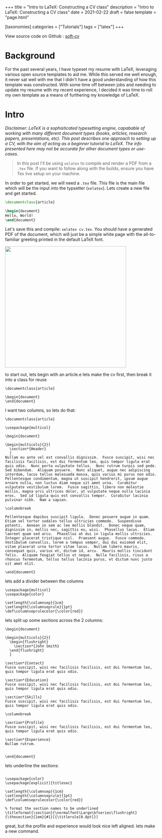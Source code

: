 +++
title = "Intro to LaTeX: Constructing a CV class"
description = "Intro to LaTeX: Constructing a CV class"
date = 2021-02-22
draft = false
template = "page.html"

[taxonomies]
categories =  ["Tutorials"]
tags = ["latex"]
+++

View source code on Github <i class="fab fa-1x fa-github"></i>: [soft-cv](https://github.com/kiambogo/soft-cv)

# Background

For the past several years, I have typeset my resume with LaTeX, leveraging various open source templates to aid me. While this served me well enough, it never sat well with me that I didn't have a good understanding of how this template was constructed. With some time off between jobs and needing to update my resume with my recent experience, I decided it was time to roll my own template as a means of furthering my knowledge of LaTeX.

# Intro

*Disclaimer: LaTeX is a sophisticated typesetting engine, capabable of working with many different document types (books, articles, research papers, presentations, etc). This post describes one approach to setting up a CV, with the aim of acting as a beginner tutorial to LaTeX. The info presented here may not be accurate for other document types or use-cases.*

> In this post I'll be using `xelatex` to compile and render a PDF from a `.tex` file. If you want to follow along with the builds, ensure you have Tex live setup on your machine.

In order to get started, we will need a `.tex` file. This file is the main file which will be the input into the typsetter (`xelatex`). Lets create a new file and get started.

```tex
\documentclass{article}

\begin{document}
Hello, World!
\end{document}
```

Let's save this and compile: `xelatex cv.tex`. You should have a generated PDF of the document, which will just be a simple white page with the all-to-familiar greeting printed in the default LaTeX font. 

<img src="https://user-images.githubusercontent.com/4472397/110373020-dc0c8f80-8003-11eb-9d71-3cc6c753b7ad.png" height="400">







to start out, lets begin with an article.e lets make the cv first, then break it into a class for reuse

```
\documentclass{article}

\begin{document}
\end{document}
```

I want two columns, so lets do that:

```
\documentclass{article}

\usepackage{multicol}

\begin{document}

\begin{multicols}{2}[
  \section*{Header}
  ]
Nullam eu ante vel est convallis dignissim.  Fusce suscipit, wisi nec facilisis facilisis, est dui fermentum leo, quis tempor ligula erat quis odio.  Nunc porta vulputate tellus.  Nunc rutrum turpis sed pede.  Sed bibendum.  Aliquam posuere.  Nunc aliquet, augue nec adipiscing interdum, lacus tellus malesuada massa, quis varius mi purus non odio.  Pellentesque condimentum, magna ut suscipit hendrerit, ipsum augue ornare nulla, non luctus diam neque sit amet urna.  Curabitur vulputate vestibulum lorem.  Fusce sagittis, libero non molestie mollis, magna orci ultrices dolor, at vulputate neque nulla lacinia eros.  Sed id ligula quis est convallis tempor.  Curabitur lacinia pulvinar nibh.  Nam a sapien.

\columnbreak

Pellentesque dapibus suscipit ligula.  Donec posuere augue in quam.  Etiam vel tortor sodales tellus ultricies commodo.  Suspendisse potenti.  Aenean in sem ac leo mollis blandit.  Donec neque quam, dignissim in, mollis nec, sagittis eu, wisi.  Phasellus lacus.  Etiam laoreet quam sed arcu.  Phasellus at dui in ligula mollis ultricies.  Integer placerat tristique nisl.  Praesent augue.  Fusce commodo.  Vestibulum convallis, lorem a tempus semper, dui dui euismod elit, vitae placerat urna tortor vitae lacus.  Nullam libero mauris, consequat quis, varius et, dictum id, arcu.  Mauris mollis tincidunt felis.  Aliquam feugiat tellus ut neque.  Nulla facilisis, risus a rhoncus fermentum, tellus tellus lacinia purus, et dictum nunc justo sit amet elit.

\end{document}
```

lets add a divider between the columns

```
\usepackage{multicol}
\usepackage{color}

\setlength{\columnsep}{1cm}
\setlength{\columnseprule}{1pt}
\def\columnseprulecolor{\color{red}}
```

lets split up some sections across the 2 columns:
```
\begin{document}

\begin{multicols}{2}[
  \begin{flushright}
    \section*{John Smith}
  \end{flushright}
  ]

\section*{Contact}
Fusce suscipit, wisi nec facilisis facilisis, est dui fermentum leo, quis tempor ligula erat quis odio.

\section*{Education}
Fusce suscipit, wisi nec facilisis facilisis, est dui fermentum leo, quis tempor ligula erat quis odio.

\section*{Skills}
Fusce suscipit, wisi nec facilisis facilisis, est dui fermentum leo, quis tempor ligula erat quis odio.

\columnbreak

\section*{Profile}
Fusce suscipit, wisi nec facilisis facilisis, est dui fermentum leo, quis tempor ligula erat quis odio.

\section*{Experience}
Nullam rutrum.


\end{document}
```

lets underline the sections:
```

\usepackage{color}
\usepackage[explicit]{titlesec}

\setlength{\columnsep}{1cm}
\setlength{\columnseprule}{1pt}
\def\columnseprulecolor{\color{red}}

% format the section names to be underlined
\titleformat{\section}{\normalfont\Large\bfseries\flushright}{\thesection}{1em}{#1}[{\titlerule[0.8pt]}]
```

great, but the profile and experience would look nice left aligned. lets make a new command.
